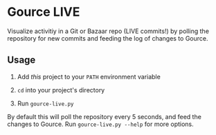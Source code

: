 Gource LIVE
===========
Visualize activitiy in a Git or Bazaar repo (LIVE commits!)
by polling the repository for new commits and feeding the log
of changes to Gource.


Usage
-----
1. Add *this* project to your `PATH` environment variable

2. `cd` into your project's directory

3. Run `gource-live.py`

By default this will poll the repository every 5 seconds,
and feed the changes to Gource. Run `gource-live.py --help`
for more options.
